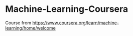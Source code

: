 # Machine-Learning-Coursera
Course from https://www.coursera.org/learn/machine-learning/home/welcome
